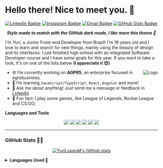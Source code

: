 # Hello there! Nice to meet you. 👋

[![Linkedin Badge](https://img.shields.io/badge/-LinkedIn-282A36?style=flat-square&logo=Linkedin&logoColor=F56B91&link=https://www.linkedin.com/in/yuri-lopes-machado-170023198/)](https://www.linkedin.com/in/yuri-lopes-machado-170023198/)
[![Instagram Badge](https://img.shields.io/badge/-Instagram-282A36?style=flat-square&logo=Instagram&logoColor=F56B91&link=https://www.instagram.com/yurilopesm)](https://www.instagram.com/yurilopesm)
[![Gmail Badge](https://img.shields.io/badge/-Gmail-282A36?style=flat-square&logo=Gmail&logoColor=F56B91&link=mailto:yurilopesmachado@hotmail.com)](mailto:yurilopesmachado@hotmail.com)
[![GitHub Gists Badge](https://img.shields.io/badge/-Github%20Gists-282A36?style=flat-square&logo=Github&logoColor=F56B91&link=https://gist.github.com/YuriLopesM)](https://gist.github.com/YuriLopesM)

<div align="center">
    
__*Style made to match with the GitHub dark mode, I like more this theme :crescent_moon:*__

</div>

I'm _Yuri_, a Junior Front-end Developer from Brazil! I'm 19 years old and I love to learn and search for new things, mainly using the beauty of design and its interfaces. I just finished high school with an integrated Software Developer course and I have some goals for this year. If you want to take a look, it's on one of the lists below **(I appreciate it 😊)**

<img align="right" src="https://i.ibb.co/x7d4DBt/Asset-1.png" alt="Logo" border="0">

- ⚙️ I’m currently working on **AGPR5**, an enterprise focused in agrobusiness;
- 📖 I’m learning `JavaScript/TypeScript`, `React`, `Angular` and more!
- 💬 Ask me about anything! Just send me a message or feedback in [Linkedin](https://www.linkedin.com/in/yuri-lopes-machado-170023198/)
- 👾 Fun fact: I play some games, like League of Legends, Rocket League and CS:GO;

**Languages and Tools**
<div align="center">
    <img src="https://img.shields.io/badge/React-282A36?style=for-the-badge&logo=react&logoColor=F56B91" />
    <img src="https://img.shields.io/badge/Next.js-282A36?style=for-the-badge&logo=next.js&logoColor=F56B91" />
    <img src="https://img.shields.io/badge/TypeScript-282A36?style=for-the-badge&logo=typescript&logoColor=F56B91" />
    <img src="https://img.shields.io/badge/JavaScript-282A36?style=for-the-badge&logo=javascript&logoColor=F56B91" />
    <img src="https://img.shields.io/badge/HTML5-282A36?style=for-the-badge&logo=html5&logoColor=F56B91" />
    <img src="https://img.shields.io/badge/CSS3-282A36?style=for-the-badge&logo=css3&logoColor=F56B91" />
</div>

---
### GitHub Stats 👨‍💻

<span align="center">

[![YuriLopesM's GitHub stats](https://github-readme-stats.vercel.app/api?username=YuriLopesM&theme=dracula&hide_border=true)](https://github.com/anuraghazra/github-readme-stats)

</span>

<details>
    <summary><strong>Languages Used 🧙 </strong></summary>
    <p align="center">
        <img src="https://github-readme-stats.vercel.app/api/top-langs/?username=YuriLopesM&theme=dracula&hide_border=true">
    </p>
</details>
